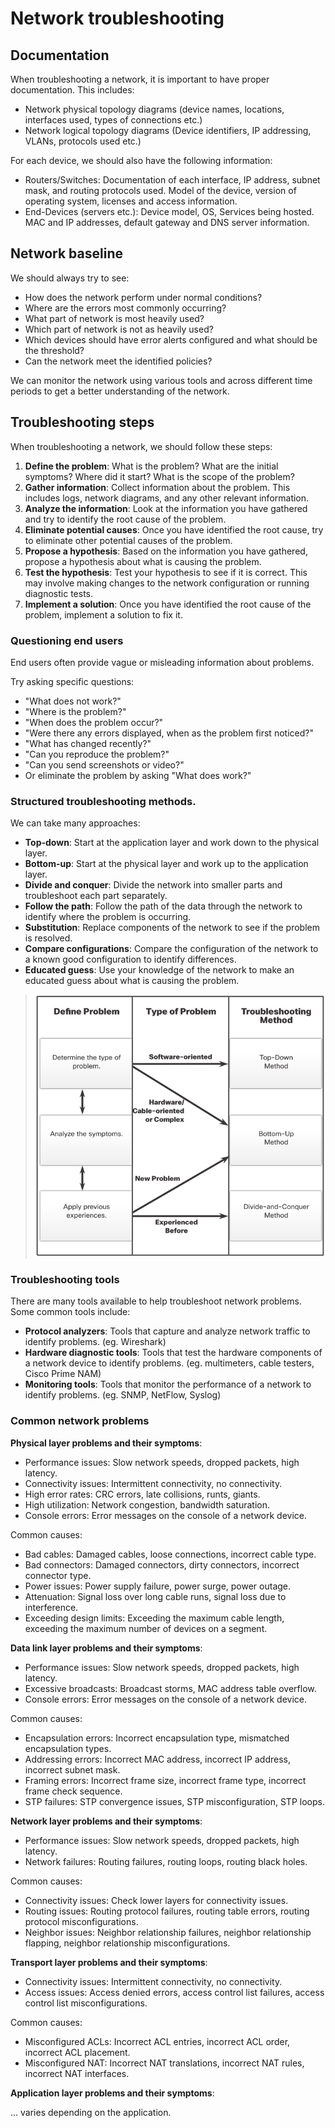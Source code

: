 # Network troubleshooting

## Documentation

When troubleshooting a network, it is important to have proper documentation. This includes:

- Network physical topology diagrams (device names, locations, interfaces used, types of connections etc.)
- Network logical topology diagrams (Device identifiers, IP addressing, VLANs, protocols used etc.)

For each device, we should also have the following information:

- Routers/Switches: Documentation of each interface, IP address, subnet mask, and routing protocols used. Model of the device, version
of operating system, licenses and access information.
- End-Devices (servers etc.): Device model, OS, Services being hosted. MAC and IP addresses, default gateway and DNS server information.

## Network baseline

We should always try to see:

- How does the network perform under normal conditions?
- Where are the errors most commonly occurring?
- What part of network is most heavily used?
- Which part of network is not as heavily used?
- Which devices should have error alerts configured and what should be the threshold?
- Can the network meet the identified policies?

We can monitor the network using various tools and across different time periods to get a better understanding of the network.

## Troubleshooting steps

When troubleshooting a network, we should follow these steps:

1. **Define the problem**: What is the problem? What are the initial symptoms? Where did it start? What is the scope of the problem?
2. **Gather information**: Collect information about the problem. This includes logs, network diagrams, and any other relevant information.
3. **Analyze the information**: Look at the information you have gathered and try to identify the root cause of the problem.
4. **Eliminate potential causes**: Once you have identified the root cause, try to eliminate other potential causes of the problem.
5. **Propose a hypothesis**: Based on the information you have gathered, propose a hypothesis about what is causing the problem.
6. **Test the hypothesis**: Test your hypothesis to see if it is correct. This may involve making changes to the network configuration or running diagnostic tests.
7. **Implement a solution**: Once you have identified the root cause of the problem, implement a solution to fix it.


### Questioning end users

End users often provide vague or misleading information about problems.

Try asking specific questions:

- "What does not work?"
- "Where is the problem?"
- "When does the problem occur?"
- "Were there any errors displayed, when as the problem first noticed?"
- "What has changed recently?"
- "Can you reproduce the problem?"
- "Can you send screenshots or video?"
- Or eliminate the problem by asking "What does work?"

### Structured troubleshooting methods.

We can take many approaches:

- **Top-down**: Start at the application layer and work down to the physical layer.
- **Bottom-up**: Start at the physical layer and work up to the application layer.
- **Divide and conquer**: Divide the network into smaller parts and troubleshoot each part separately.
- **Follow the path**: Follow the path of the data through the network to identify where the problem is occurring.
- **Substitution**: Replace components of the network to see if the problem is resolved.
- **Compare configurations**: Compare the configuration of the network to a known good configuration to identify differences.
- **Educated guess**: Use your knowledge of the network to make an educated guess about what is causing the problem.

> ![img.png](../images/structured-troubleshooting.png)


### Troubleshooting tools

There are many tools available to help troubleshoot network problems. Some common tools include:

- **Protocol analyzers**: Tools that capture and analyze network traffic to identify problems. (eg. Wireshark)
- **Hardware diagnostic tools**: Tools that test the hardware components of a network device to identify problems. (eg. multimeters, cable testers, Cisco Prime NAM)
- **Monitoring tools**: Tools that monitor the performance of a network to identify problems. (eg. SNMP, NetFlow, Syslog)


### Common network problems

**Physical layer problems and their symptoms**:

- Performance issues: Slow network speeds, dropped packets, high latency.
- Connectivity issues: Intermittent connectivity, no connectivity.
- High error rates: CRC errors, late collisions, runts, giants.
- High utilization: Network congestion, bandwidth saturation.
- Console errors: Error messages on the console of a network device.

Common causes:

- Bad cables: Damaged cables, loose connections, incorrect cable type.
- Bad connectors: Damaged connectors, dirty connectors, incorrect connector type.
- Power issues: Power supply failure, power surge, power outage.
- Attenuation: Signal loss over long cable runs, signal loss due to interference.
- Exceeding design limits: Exceeding the maximum cable length, exceeding the maximum number of devices on a segment.

**Data link layer problems and their symptoms**:

- Performance issues: Slow network speeds, dropped packets, high latency.
- Excessive broadcasts: Broadcast storms, MAC address table overflow.
- Console errors: Error messages on the console of a network device.

Common causes:

- Encapsulation errors: Incorrect encapsulation type, mismatched encapsulation types.
- Addressing errors: Incorrect MAC address, incorrect IP address, incorrect subnet mask.
- Framing errors: Incorrect frame size, incorrect frame type, incorrect frame check sequence.
- STP failures: STP convergence issues, STP misconfiguration, STP loops.

**Network layer problems and their symptoms**:

- Performance issues: Slow network speeds, dropped packets, high latency.
- Network failures: Routing failures, routing loops, routing black holes.

Common causes:

- Connectivity issues: Check lower layers for connectivity issues.
- Routing issues: Routing protocol failures, routing table errors, routing protocol misconfigurations.
- Neighbor issues: Neighbor relationship failures, neighbor relationship flapping, neighbor relationship misconfigurations.

**Transport layer problems and their symptoms**:

- Connectivity issues: Intermittent connectivity, no connectivity.
- Access issues: Access denied errors, access control list failures, access control list misconfigurations.

Common causes:

- Misconfigured ACLs: Incorrect ACL entries, incorrect ACL order, incorrect ACL placement.
- Misconfigured NAT: Incorrect NAT translations, incorrect NAT rules, incorrect NAT interfaces.

**Application layer problems and their symptoms**:

... varies depending on the application.



